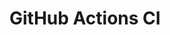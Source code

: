 # GitHub Actions CI













































































































































































































































































































































































































































































































































































































































































































































































































































































































































































































































































































































































































































































































































































































































































































































































































































































































































































































































































































































































































































































































































































































































































































































































































































































































































































































































































































































































































































































































































































































































































































































































































































































































































































































































